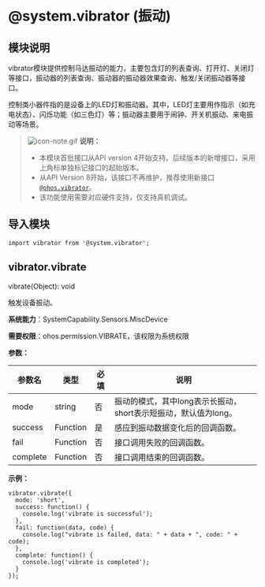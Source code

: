 # @system.vibrator (振动)

## 模块说明

vibrator模块提供控制马达振动的能力，主要包含灯的列表查询、打开灯、关闭灯等接口，振动器的列表查询、振动器的振动器效果查询、触发/关闭振动器等接口。

控制类小器件指的是设备上的LED灯和振动器。其中，LED灯主要用作指示（如充电状态）、闪烁功能（如三色灯）等；振动器主要用于闹钟、开关机振动、来电振动等场景。


> ![icon-note.gif](public_sys-resources/icon-note.gif) **说明：**
> - 本模块首批接口从API version 4开始支持。后续版本的新增接口，采用上角标单独标记接口的起始版本。
> - 从API Version 8开始，该接口不再维护，推荐使用新接口[`@ohos.vibrator`](js-apis-vibrator.md)。
> - 该功能使用需要对应硬件支持，仅支持真机调试。


## 导入模块


```
import vibrator from '@system.vibrator';
```

## vibrator.vibrate

vibrate(Object): void

触发设备振动。

**系统能力**：SystemCapability.Sensors.MiscDevice

**需要权限**：ohos.permission.VIBRATE，该权限为系统权限

**参数：**

| 参数名 | 类型 | 必填 | 说明 |
| -------- | -------- | -------- | -------- |
| mode | string | 否 | 振动的模式，其中long表示长振动，short表示短振动，默认值为long。 |
| success | Function | 是 | 感应到振动数据变化后的回调函数。 |
| fail | Function | 否 | 接口调用失败的回调函数。 |
| complete | Function | 否 | 接口调用结束的回调函数。 |

**示例：**

```
vibrator.vibrate({
  mode: 'short',
  success: function() {
    console.log('vibrate is successful');
  },
  fail: function(data, code) {
    console.log("vibrate is failed, data: " + data + ", code: " + code);
  },
  complete: function() {
    console.log('vibrate is completed');
  }
});
```

